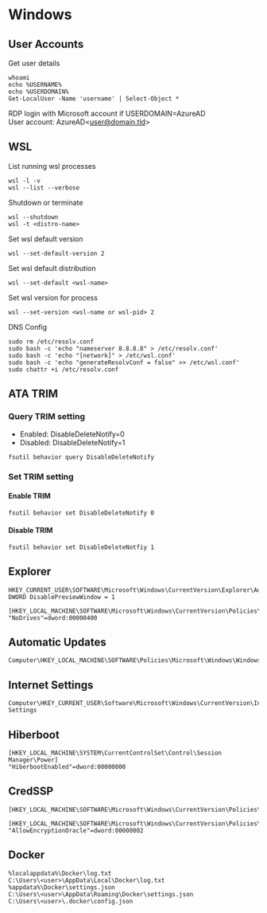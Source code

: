 # Windows

## User Accounts

Get user details
```
whoami
echo %USERNAME%
echo %USERDOMAIN%
Get-LocalUser -Name 'username' | Select-Object *
```

RDP login with Microsoft account if USERDOMAIN=AzureAD<br />
User account: AzureAD\<user@domain.tld>

## WSL

List running wsl processes
```
wsl -l -v
wsl --list --verbose
```

Shutdown or terminate
```
wsl --shutdown
wsl -t <distro-name>
```

Set wsl default version
```
wsl --set-default-version 2
```

Set wsl default distribution
```
wsl --set-default <wsl-name>
```

Set wsl version for process
```
wsl --set-version <wsl-name or wsl-pid> 2
```

DNS Config
```
sudo rm /etc/resolv.conf
sudo bash -c 'echo "nameserver 8.8.8.8" > /etc/resolv.conf'
sudo bash -c 'echo "[network]" > /etc/wsl.conf'
sudo bash -c 'echo "generateResolvConf = false" >> /etc/wsl.conf'
sudo chattr +i /etc/resolv.conf
```

## ATA TRIM

### Query TRIM setting

- Enabled: DisableDeleteNotify=0
- Disabled: DisableDeleteNotify=1

```
fsutil behavior query DisableDeleteNotify
```

### Set TRIM setting

#### Enable TRIM
```
fsutil behavior set DisableDeleteNotify 0
```

#### Disable TRIM
```
fsutil behavior set DisableDeleteNotfiy 1
```

## Explorer
```
HKEY_CURRENT_USER\SOFTWARE\Microsoft\Windows\CurrentVersion\Explorer\Advanced
DWORD DisablePreviewWindow = 1

[HKEY_LOCAL_MACHINE\SOFTWARE\Microsoft\Windows\CurrentVersion\Policies\Explorer]
"NoDrives"=dword:00000400
```

## Automatic Updates
```
Computer\HKEY_LOCAL_MACHINE\SOFTWARE\Policies\Microsoft\Windows\WindowsUpdate\AU
```

## Internet Settings
```
Computer\HKEY_CURRENT_USER\Software\Microsoft\Windows\CurrentVersion\Internet Settings
```

## Hiberboot
```
[HKEY_LOCAL_MACHINE\SYSTEM\CurrentControlSet\Control\Session Manager\Power]
"HiberbootEnabled"=dword:00000000
```

## CredSSP
```
[HKEY_LOCAL_MACHINE\SOFTWARE\Microsoft\Windows\CurrentVersion\Policies\System\CredSSP]

[HKEY_LOCAL_MACHINE\SOFTWARE\Microsoft\Windows\CurrentVersion\Policies\System\CredSSP\Parameters]
"AllowEncryptionOracle"=dword:00000002
```

## Docker
```
%localappdata%\Docker\log.txt
C:\Users\<user>\AppData\Local\Docker\log.txt
%appdata%\Docker\settings.json
C:\Users\<user>\AppData\Roaming\Docker\settings.json
C:\Users\<user>\.docker\config.json
```
